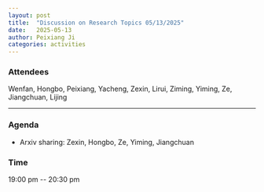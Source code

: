 ```yaml
---
layout: post
title:  "Discussion on Research Topics 05/13/2025"
date:   2025-05-13
author: Peixiang Ji
categories: activities
---
```


### Attendees

Wenfan, Hongbo, Peixiang, Yacheng, Zexin, Lirui, Ziming, Yiming, Ze, Jiangchuan, Lijing

---

### Agenda

- Arxiv sharing: Zexin, Hongbo, Ze, Yiming, Jiangchuan

### Time

19:00 pm -- 20:30 pm

